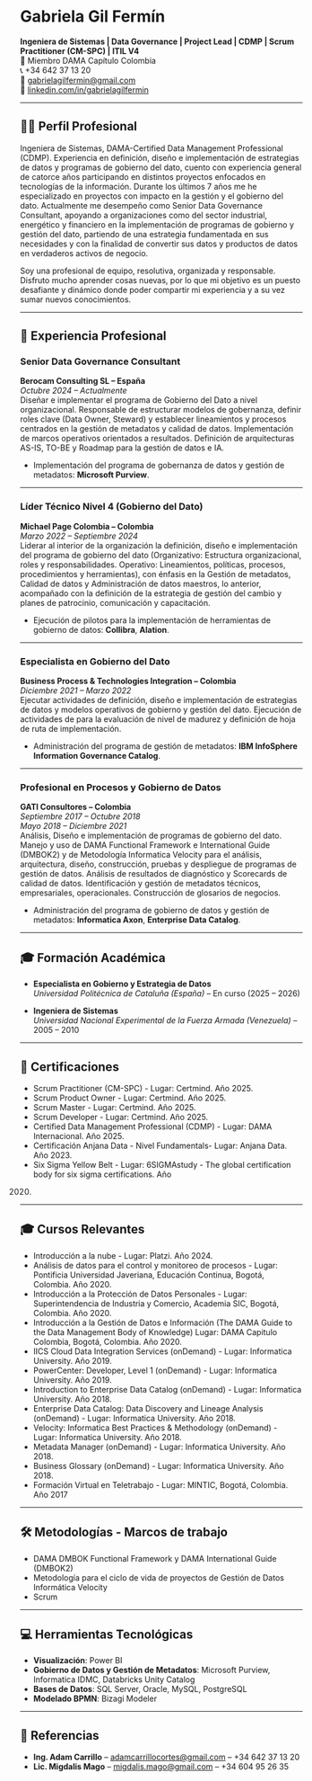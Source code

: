 # Gabriela Gil Fermín

**Ingeniera de Sistemas | Data Governance | Project Lead | CDMP | Scrum Practitioner (CM-SPC) | ITIL V4**  
📍 Miembro DAMA Capítulo Colombia  
📞 +34 642 37 13 20  
📧 [gabrielagilfermin@gmail.com](mailto:gabrielagilfermin@gmail.com)  
🔗 [linkedin.com/in/gabrielagilfermin](https://www.linkedin.com/in/gabrielagilfermin)

---

## 👩‍💼 Perfil Profesional
Ingeniera de Sistemas, DAMA-Certified Data Management Professional (CDMP). Experiencia en definición,
diseño e implementación de estrategias de datos y programas de gobierno del dato, cuento con
experiencia general de catorce años participando en distintos proyectos enfocados en tecnologías de la
información.
Durante los últimos 7 años me he especializado en proyectos con impacto en la gestión y el gobierno del
dato. Actualmente me desempeño como Senior Data Governance Consultant, apoyando a organizaciones
como del sector industrial, energético y financiero en la implementación de programas de gobierno y
gestión del dato, partiendo de una estrategia fundamentada en sus necesidades y con la finalidad de
convertir sus datos y productos de datos en verdaderos activos de negocio.

Soy una profesional de equipo, resolutiva, organizada y responsable. Disfruto mucho aprender cosas
nuevas, por lo que mi objetivo es un puesto desafiante y dinámico donde poder compartir mi experiencia
y a su vez sumar nuevos conocimientos.

---

## 💼 Experiencia Profesional

### **Senior Data Governance Consultant**  
**Berocam Consulting SL – España**  
*Octubre 2024 – Actualmente*  
Diseñar e implementar el programa de Gobierno del Dato a nivel organizacional. Responsable de
estructurar modelos de gobernanza, definir roles clave (Data Owner, Steward) y establecer lineamientos
y procesos centrados en la gestión de metadatos y calidad de datos. Implementación de marcos
operativos orientados a resultados. Definición de arquitecturas AS-IS, TO-BE y Roadmap para la gestión
de datos e IA.

- Implementación del programa de gobernanza de datos y gestión de metadatos: **Microsoft Purview**.

---

### **Líder Técnico Nivel 4 (Gobierno del Dato)**  
**Michael Page Colombia – Colombia**  
*Marzo 2022 – Septiembre 2024*  
Liderar al interior de la organización la definición, diseño e implementación del programa de gobierno del
dato (Organizativo: Estructura organizacional, roles y responsabilidades. Operativo: Lineamientos,
políticas, procesos, procedimientos y herramientas), con énfasis en la Gestión de metadatos, Calidad
de datos y Administración de datos maestros, lo anterior, acompañado con la definición de la estrategia
de gestión del cambio y planes de patrocinio, comunicación y capacitación.

- Ejecución de pilotos para la implementación de herramientas de gobierno de datos: **Collibra**, **Alation**.

---

### **Especialista en Gobierno del Dato**  
**Business Process & Technologies Integration – Colombia**  
*Diciembre 2021 – Marzo 2022*  
Ejecutar actividades de definición, diseño e implementación de estrategias de datos y modelos
operativos de gobierno y gestión del dato. Ejecución de actividades de para la evaluación de nivel de
madurez y definición de hoja de ruta de implementación.

- Administración del programa de gestión de metadatos: **IBM InfoSphere Information Governance Catalog**.

---

### **Profesional en Procesos y Gobierno de Datos**  
**GATI Consultores – Colombia**  
*Septiembre 2017 – Octubre 2018*  
*Mayo 2018 – Diciembre 2021*  
Análisis, Diseño e implementación de programas de gobierno del dato. Manejo y uso de DAMA Functional
Framework e International Guide (DMBOK2) y de Metodología Informatica Velocity para el análisis,
arquitectura, diseño, construcción, pruebas y despliegue de programas de gestión de datos. Análisis de
resultados de diagnóstico y Scorecards de calidad de datos. Identificación y gestión de metadatos
técnicos, empresariales, operacionales. Construcción de glosarios de negocios.

- Administración del programa de gobierno de datos y gestión de metadatos: **Informatica Axon**, **Enterprise Data Catalog**.

---

## 🎓 Formación Académica

- **Especialista en Gobierno y Estrategia de Datos**  
  *Universidad Politécnica de Cataluña (España)* – En curso (2025 – 2026)

- **Ingeniera de Sistemas**  
  *Universidad Nacional Experimental de la Fuerza Armada (Venezuela)* – 2005 – 2010

---

## 📜 Certificaciones

- Scrum Practitioner (CM-SPC) - Lugar: Certmind. Año 2025.
- Scrum Product Owner - Lugar: Certmind. Año 2025.
- Scrum Master - Lugar: Certmind. Año 2025.
- Scrum Developer - Lugar: Certmind. Año 2025.
- Certified Data Management Professional (CDMP) - Lugar: DAMA Internacional. Año 2025.
- Certificación Anjana Data - Nivel Fundamentals- Lugar: Anjana Data. Año 2023.
- Six Sigma Yellow Belt - Lugar: 6SIGMAstudy - The global certification body for six sigma certifications. Año
2020.

---

## 🎓 Cursos Relevantes

- Introducción a la nube - Lugar: Platzi. Año 2024.
- Análisis de datos para el control y monitoreo de procesos - Lugar: Pontificia Universidad Javeriana, Educación Continua, Bogotá, Colombia. Año 2020.
- Introducción a la Protección de Datos Personales - Lugar: Superintendencia de Industria y Comercio, Academia SIC, Bogotá, Colombia. Año 2020.
- Introducción a la Gestión de Datos e Información (The DAMA Guide to the Data Management Body of Knowledge) Lugar: DAMA Capitulo Colombia, Bogotá, Colombia. Año 2020.
- IICS Cloud Data Integration Services (onDemand) - Lugar: Informatica University. Año 2019.
- PowerCenter: Developer, Level 1 (onDemand) - Lugar: Informatica University. Año 2019.
- Introduction to Enterprise Data Catalog (onDemand) - Lugar: Informatica University. Año 2018.
- Enterprise Data Catalog: Data Discovery and Lineage Analysis (onDemand) - Lugar: Informatica University. Año 2018.
- Velocity: Informatica Best Practices & Methodology (onDemand) - Lugar: Informatica University. Año 2018.
- Metadata Manager (onDemand) - Lugar: Informatica University. Año 2018.
- Business Glossary (onDemand) - Lugar: Informatica University. Año 2018.
- Formación Virtual en Teletrabajo - Lugar: MINTIC, Bogotá, Colombia. Año 2017

---

## 🛠 Metodologías - Marcos de trabajo

- DAMA DMBOK Functional Framework y DAMA International Guide (DMBOK2)
- Metodología para el ciclo de vida de proyectos de Gestión de Datos Informática Velocity
- Scrum

---

## 💻 Herramientas Tecnológicas

- **Visualización**: Power BI  
- **Gobierno de Datos y Gestión de Metadatos**: Microsoft Purview, Informatica IDMC, Databricks Unity Catalog  
- **Bases de Datos**: SQL Server, Oracle, MySQL, PostgreSQL  
- **Modelado BPMN**: Bizagi Modeler

---

## 🧾 Referencias

- **Ing. Adam Carrillo** – [adamcarrillocortes@gmail.com](mailto:adamcarrillocortes@gmail.com) – +34 642 37 13 20  
- **Lic. Migdalis Mago** – [migdalis.mago@gmail.com](mailto:migdalis.mago@gmail.com) – +34 604 95 26 35
